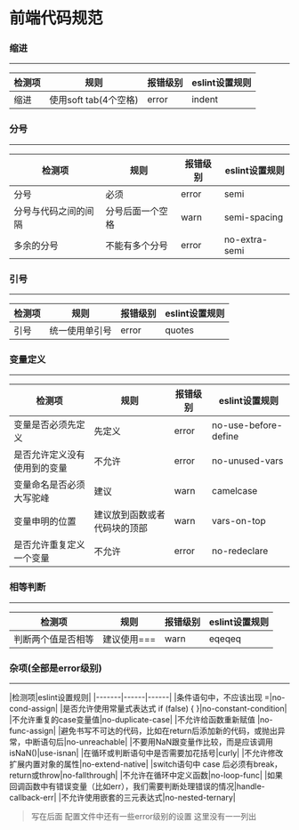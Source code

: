 # 前端代码规范




### 缩进
---

|检测项|规则|报错级别|eslint设置规则|
|-------|------|------|------|
|缩进|使用soft tab(4个空格)|error|indent|




### 分号
---

|检测项|规则|报错级别|eslint设置规则|
|-------|------|------|------|
|分号|必须|error|semi|
|分号与代码之间的间隔|分号后面一个空格|warn|semi-spacing|
|多余的分号|不能有多个分号|error|no-extra-semi|


### 引号
---
|检测项|规则|报错级别|eslint设置规则|
|-------|------|------|------|
|引号|统一使用单引号|error|quotes|


### 变量定义
---
|检测项|规则|报错级别|eslint设置规则|
|-------|------|------|------|
|变量是否必须先定义|先定义|error|no-use-before-define|
|是否允许定义没有使用到的变量|不允许|error|no-unused-vars|
|变量命名是否必须大写驼峰|建议|warn|camelcase|
|变量申明的位置|建议放到函数或者代码块的顶部|warn|vars-on-top|
|是否允许重复定义一个变量|不允许|error|no-redeclare|



### 相等判断
---
|检测项|规则|报错级别|eslint设置规则|
|-------|------|------|------|
|判断两个值是否相等|建议使用===|warn|eqeqeq|

### 杂项(全部是error级别)
---
|检测项|eslint设置规则|
|-------|------|------|
|条件语句中，不应该出现 =|no-cond-assign|
|是否允许使用常量式表达式 if (false) { }|no-constant-condition|
|不允许重复的case变量值|no-duplicate-case|
|不允许给函数重新赋值 |no-func-assign|
|避免书写不可达的代码，比如在return后添加新的代码，或抛出异常，中断语句后|no-unreachable|
|不要用NaN跟变量作比较，而是应该调用 isNaN()|use-isnan|
|在循环或判断语句中是否需要加花括号|curly|
|不允许修改扩展内置对象的属性|no-extend-native|
|switch语句中 case 后必须有break，return或throw|no-fallthrough|
|不允许在循环中定义函数|no-loop-func|
|如果回调函数中有错误变量（比如err），我们需要判断处理错误的情况|handle-callback-err|
|不允许使用嵌套的三元表达式|no-nested-ternary|


> 写在后面
配置文件中还有一些error级别的设置 这里没有一一列出

